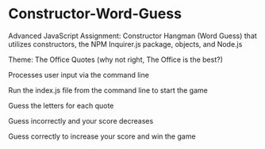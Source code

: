 # Constructor-Word-Guess

Advanced JavaScript Assignment: Constructor Hangman (Word Guess) that utilizes constructors, the NPM Inquirer.js package, objects, and Node.js

Theme: The Office Quotes (why not right, The Office is the best?)

Processes user input via the command line

Run the index.js file from the command line to start the game

Guess the letters for each quote

Guess incorrectly and your score decreases

Guess correctly to increase your score and win the game
